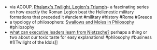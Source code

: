 - via ACOUP, [Phalanx's Twilight, Legion's Triumph](https://acoup.blog/2024/01/19/collections-phalanxs-twilight-legions-triumph-part-ia-heirs-of-alexander/)- a fascinating series on how exactly the Roman Legion beat the Hellenestic military formations that preceded it #ancient #military #history #Rome #Greece
- a typology of philosophers: [Swallows and Moles in Philosophy](https://schwitzsplinters.blogspot.com/2024/02/swallows-and-moles-in-philosophy.html) #philosophy
- [what can executive leaders learn from Nietzsche?](https://iveybusinessjournal.com/the-nietzsche-school-of-management/) perhaps a thing or two about our toxic taste for easy explanations! #philosophy #business #[[Twilight of the Idols]]